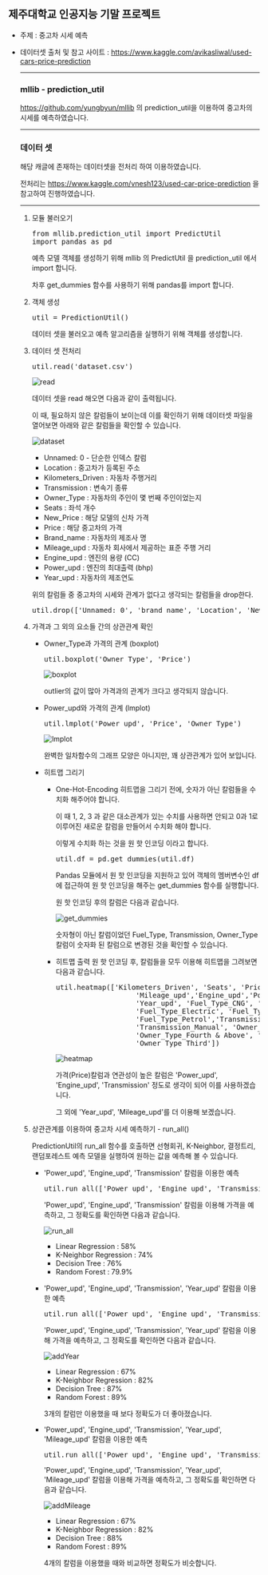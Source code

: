## 제주대학교 인공지능 기말 프로젝트

- 주제 : 중고차 시세 예측

- 데이터셋 출처 및 참고 사이트 : https://www.kaggle.com/avikasliwal/used-cars-price-prediction

  --------

  ### mllib - prediction_util

  https://github.com/yungbyun/mllib 의 prediction_util을 이용하여 중고차의 시세를 예측하였습니다.

  --------

  ### 데이터 셋

  해당 캐글에 존재하는 데이터셋을 전처리 하여 이용하였습니다.

  전처리는 https://www.kaggle.com/vnesh123/used-car-price-prediction 을 참고하여 진행하였습니다.

  -------
  
  1. 모듈 불러오기
  
     <pre>from mllib.prediction_util import PredictUtil
     import pandas as pd
     </pre>
  
     예측 모델 객체를 생성하기 위해 mllib 의 PredictUtil 을 prediction_util 에서 import 합니다.
  
     차후 get_dummies 함수를 사용하기 위해 pandas를 import 합니다.
  
  2. 객체 생성
  
     <pre>util = PredictionUtil()
     </pre>
  
     데이터 셋을 불러오고 예측 알고리즘을 실행하기 위해 객체를 생성합니다.
  
  3. 데이터 셋 전처리
  
     <pre>util.read('dataset.csv')
     </pre>
  
     ![read](https://github.com/kohyerim/ai-project/blob/master/read.png)
  
     데이터 셋을 read 해오면 다음과 같이 출력됩니다.
     
     이 때, 필요하지 않은 칼럼들이 보이는데 이를 확인하기 위해 데이터셋 파일을 열어보면 아래와 같은 칼럼들을 확인할 수 있습니다.
  
     ![dataset](https://github.com/kohyerim/ai-project/blob/master/dataset_pic.png)
  
     - Unnamed: 0 - 단순한 인덱스 칼럼
     - Location : 중고차가 등록된 주소
     - Kilometers_Driven : 자동차 주행거리
     - Transmission : 변속기 종류
     - Owner_Type : 자동차의 주인이 몇 번째 주인이었는지
     - Seats : 좌석 개수
     - New_Price : 해당 모델의 신차 가격
     - Price : 해당 중고차의 가격
     - Brand_name : 자동차의 제조사 명
     - Mileage_upd : 자동차 회사에서 제공하는 표준 주행 거리
     - Engine_upd : 엔진의 용량 (CC)
     - Power_upd : 엔진의 최대출력 (bhp)
     - Year_upd : 자동차의 제조연도
  
     위의 칼럼들 중 중고차의 시세와 관계가 없다고 생각되는 칼럼들을 drop한다.
  
     <pre>util.drop(['Unnamed: 0', 'brand_name', 'Location', 'New_Price'])
     </pre>
  
  4. 가격과 그 외의 요소들 간의 상관관계 확인
  
     - Owner_Type과 가격의 관계 (boxplot)
  
       <pre>util.boxplot('Owner_Type', 'Price')</pre>
  
       ![boxplot](https://github.com/kohyerim/ai-project/blob/master/boxplot.png)
  
       outlier의 값이 많아 가격과의 관계가 크다고 생각되지 않습니다.
  
     - Power_upd와 가격의 관계 (lmplot)
  
       <pre>util.lmplot('Power_upd', 'Price', 'Owner_Type')</pre>
  
       ![lmplot](https://github.com/kohyerim/ai-project/blob/master/lmplot.png)
  
       완벽한 일차함수의 그래프 모양은 아니지만, 꽤 상관관계가 있어 보입니다.
  
     - 히트맵 그리기
  
       - One-Hot-Encoding
         히트맵을 그리기 전에, 숫자가 아닌 칼럼들을 수치화 해주어야 합니다.
         
         이 때 1, 2, 3 과 같은 대소관계가 있는 수치를 사용하면 안되고 0과 1로 이루어진 새로운 칼럼을 만들어서 수치화 해야 합니다.
         
         이렇게 수치화 하는 것을 원 핫 인코딩 이라고 합니다.
         
         <pre>util.df = pd.get_dummies(util.df)</pre>
         
         Pandas 모듈에서 원 핫 인코딩을 지원하고 있어 객체의 멤버변수인 df에 접근하여 원 핫 인코딩을 해주는 get_dummies 함수를 실행합니다.
  
         원 핫 인코딩 후의 칼럼은 다음과 같습니다.
         
         ![get_dummies](https://github.com/kohyerim/ai-project/blob/master/get_dummies.png)
         
         숫자형이 아닌 칼럼이었던 Fuel_Type, Transmission, Owner_Type 칼럼이 숫자화 된 칼럼으로 변경된 것을 확인할 수 있습니다.
  
       - 히트맵 출력
         원 핫 인코딩 후, 칼럼들을 모두 이용해 히트맵을 그려보면 다음과 같습니다.
         
         <pre>util.heatmap(['Kilometers_Driven', 'Seats', 'Price',
                            'Mileage_upd','Engine_upd','Power_upd',
                            'Year_upd', 'Fuel_Type_CNG', 'Fuel_Type_Diesel',
                            'Fuel_Type_Electric', 'Fuel_Type_LPG',
                            'Fuel_Type_Petrol','Transmission_Automatic',
                            'Transmission_Manual', 'Owner_Type_First',
                            'Owner_Type_Fourth & Above', 'Owner_Type_Second',
                            'Owner_Type_Third'])</pre>
  
         ![heatmap](https://github.com/kohyerim/ai-project/blob/master/Heatmap.png)
  
         가격(Price)칼럼과 연관성이 높은 칼럼은 'Power_upd', 'Engine_upd', 'Transmission' 정도로 생각이 되어 이를 사용하겠습니다.
         
         그 외에 'Year_upd', 'Mileage_upd'를 더 이용해 보겠습니다.
  
  5. 상관관계를 이용하여 중고차 시세 예측하기 - run_all()
  
     PredictionUtil의 run_all 함수를 호출하면 선형회귀, K-Neighbor, 결정트리, 랜덤포레스트 예측 모델을 실행하여 원하는 값을 예측해 볼 수 있습니다.
  
     - 'Power_upd', 'Engine_upd', 'Transmission' 칼럼을 이용한 예측
  
       <pre>util.run_all(['Power_upd', 'Engine_upd', 'Transmission_Manual'], 'Price')</pre>
  
       'Power_upd', 'Engine_upd', 'Transmission' 칼럼을 이용해 가격을 예측하고, 그 정확도를 확인하면 다음과 같습니다.
  
       ![run_all](https://github.com/kohyerim/ai-project/blob/master/run_all.png)
  
       - Linear Regression : 58%
       - K-Neighbor Regression : 74%
       - Decision Tree : 76%
       - Random Forest : 79.9%
  
     - 'Power_upd', 'Engine_upd', 'Transmission', 'Year_upd' 칼럼을 이용한 예측
  
       <pre>util.run_all(['Power_upd', 'Engine_upd', 'Transmission_Manual', 'Year_upd'], 'Price')</pre>
  
       'Power_upd', 'Engine_upd', 'Transmission', 'Year_upd' 칼럼을 이용해 가격을 예측하고, 그 정확도를 확인하면 다음과 같습니다.
  
       ![addYear](https://github.com/kohyerim/ai-project/blob/master/addYear.png)
  
       - Linear Regression : 67%
       - K-Neighbor Regression : 82%
       - Decision Tree : 87%
       - Random Forest : 89%
  
       3개의 칼럼만 이용했을 때 보다 정확도가 더 좋아졌습니다.
  
     - 'Power_upd', 'Engine_upd', 'Transmission', 'Year_upd', 'Mileage_upd' 칼럼을 이용한 예측
  
       <pre>util.run_all(['Power_upd', 'Engine_upd', 'Transmission_Manual', 'Year_upd', 'Mileage_upd'], 'Price')</pre>
  
       'Power_upd', 'Engine_upd', 'Transmission', 'Year_upd', 'Mileage_upd' 칼럼을 이용해 가격을 예측하고, 그 정확도를 확인하면 다음과 같습니다.
  
       ![addMileage](https://github.com/kohyerim/ai-project/blob/master/addMileage.png)
  
       - Linear Regression : 67%
       - K-Neighbor Regression : 82%
       - Decision Tree : 88%
       - Random Forest : 89%
  
       4개의 칼럼을 이용했을 때와 비교하면 정확도가 비슷합니다.
